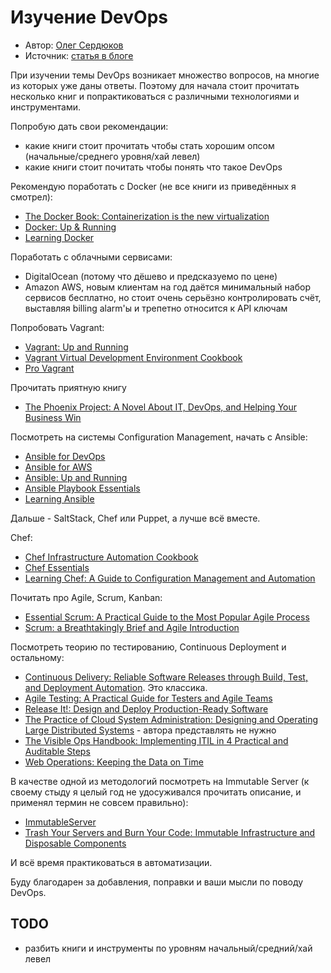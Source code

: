 # Изучение DevOps

- Автор: [Олег Сердюков](https://github.com/ctrld)
- Источник: [статья в блоге](http://ctrld.me/blog/2015/08/31/learning-devops/)

При изучении темы DevOps возникает множество вопросов, на многие из которых уже даны ответы. Поэтому для начала стоит прочитать несколько книг и попрактиковаться с различными технологиями и инструментами.

Попробую дать свои рекомендации:

- какие книги стоит прочитать чтобы стать хорошим опсом (начальные/среднего уровня/хай левел)
- какие книги стоит почитать чтобы понять что такое DevOps

Рекомендую поработать с Docker (не все книги из приведённых я смотрел):

- [The Docker Book: Containerization is the new virtualization](http://www.amazon.com/Docker-Book-Containerization-new-virtualization-ebook/dp/B00LRROTI4/)
- [Docker: Up & Running](http://www.amazon.com/Docker-Up-Running-Karl-Matthias/dp/1491917571/)
- [Learning Docker](http://www.amazon.com/Learning-Docker-Pethuru-Raj/dp/1784397938/)

Поработать с облачными сервисами:

- DigitalOcean (потому что дёшево и предсказуемо по цене)
- Amazon AWS, новым клиентам на год даётся минимальный набор сервисов бесплатно, но стоит очень серьёзно контролировать счёт, выставляя billing alarm'ы и трепетно относится к API ключам

Попробовать Vagrant:

- [Vagrant: Up and Running](http://www.amazon.com/Vagrant-Up-Running-Mitchell-Hashimoto-ebook/dp/B00D3VH4IO/)
- [Vagrant Virtual Development Environment Cookbook](http://www.amazon.com/Vagrant-Virtual-Development-Environment-Cookbook/dp/1784393746/)
- [Pro Vagrant](http://www.amazon.com/Pro-Vagrant-Wlodzimierz-Gajda/dp/1484200748/)

Прочитать приятную книгу

- [The Phoenix Project: A Novel About IT, DevOps, and Helping Your Business Win](http://www.amazon.com/Phoenix-Project-Helping-Business-ebook/dp/B00AZRBLHO/)

Посмотреть на системы Configuration Management, начать с Ansible:

- [Ansible for DevOps](https://leanpub.com/ansible-for-devops)
- [Ansible for AWS](https://leanpub.com/ansible-for-aws)
- [Ansible: Up and Running ](http://www.amazon.com/Ansible-Up-Running-Lorin-Hochstein-ebook/dp/B00WVH5SY8/)
- [Ansible Playbook Essentials](http://www.amazon.com/Ansible-Playbook-Essentials-Gourav-Shah-ebook/dp/B00Z6VSXPW/)
- [Learning Ansible](http://www.amazon.com/Learning-Ansible-Madhurranjan-Mohaan-ebook/dp/B00QAMMHLM/)

Дальше - SaltStack, Chef или Puppet, а лучше всё вместе.

Chef:

- [Chef Infrastructure Automation Cookbook](http://www.amazon.com/Chef-Infrastructure-Automation-Cookbook-Second-ebook/dp/B00YJ64GEW/)
- [Chef Essentials](http://www.amazon.com/Chef-Essentials-John-Ewart-ebook/dp/B00NXWI19O/)
- [Learning Chef: A Guide to Configuration Management and Automation](http://www.amazon.com/Learning-Chef-Configuration-Management-Automation/dp/1491944935/)

Почитать про Agile, Scrum, Kanban:

- [Essential Scrum: A Practical Guide to the Most Popular Agile Process](http://www.amazon.com/Essential-Scrum-Practical-Addison-Wesley-Signature-ebook/dp/B008NAKA5O/)
- [Scrum: a Breathtakingly Brief and Agile Introduction](http://www.amazon.com/Scrum-Breathtakingly-Brief-Agile-Introduction/dp/193796504X/)

Посмотреть теорию по тестированию, Continuous Deployment и остальному:

- [Continuous Delivery: Reliable Software Releases through Build, Test, and Deployment Automation](http://www.amazon.com/Continuous-Delivery-Deployment-Automation-Addison-Wesley/dp/0321601912/). Это классика.
- [Agile Testing: A Practical Guide for Testers and Agile Teams](http://www.amazon.com/Agile-Testing-Practical-Guide-Testers/dp/0321534468/)
- [Release It!: Design and Deploy Production-Ready Software](http://www.amazon.com/Release-Production-Ready-Software-Pragmatic-Programmers/dp/0978739213/)
- [The Practice of Cloud System Administration: Designing and Operating Large Distributed Systems](http://www.amazon.com/The-Practice-Cloud-System-Administration/dp/032194318X/) - автора представлять не нужно
- [The Visible Ops Handbook: Implementing ITIL in 4 Practical and Auditable Steps](http://www.amazon.com/Visible-Ops-Handbook-Implementing-Practical/dp/0975568612/)
- [Web Operations: Keeping the Data on Time](http://www.amazon.com/Web-Operations-Keeping-Data-Time/dp/1449377440)

В качестве одной из методологий посмотреть на Immutable Server (к своему стыду я целый год не удосуживался прочитать описание, и применял термин не совсем правильно):

- [ImmutableServer](http://martinfowler.com/bliki/ImmutableServer.html)
- [Trash Your Servers and Burn Your Code: Immutable Infrastructure and Disposable Components](http://chadfowler.com/blog/2013/06/23/immutable-deployments/)

И всё время практиковаться в автоматизации.

Буду благодарен за добавления, поправки и ваши мысли по поводу DevOps.

## TODO

- разбить книги и инструменты по уровням начальный/средний/хай левел